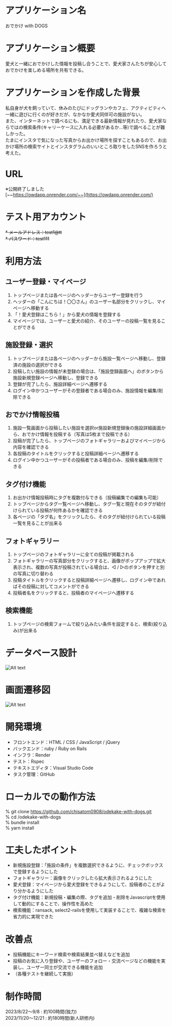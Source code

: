 # アプリケーション名
おでかけ with DOGS

# アプリケーション概要
愛犬と一緒におでかけした情報を投稿し合うことで、愛犬家さんたちが安心しておでかけを楽しめる場所を共有できる。

# アプリケーションを作成した背景
私自身が犬を飼っていて、休みのたびにドッグランやカフェ、アクティビティへ一緒に遊びに行くのが好きだが、なかなか愛犬同伴可の施設がない。<br>
また、インターネットで調べるにも、満足できる最新情報が見れたり、愛犬家ならではの検索条件(キャリーケースに入れる必要があるか…等)で調べることが難しかった。<br>
たまにインスタで気になった写真からお出かけ場所を探すこともあるので、お出かけ場所の検索サイトとインスタグラムのいいところ取りをしたSNSを作ろうと考えた。

# URL
※公開終了しました <br>
[~~https://owdapp.onrender.com/~~](https://owdapp.onrender.com/)

# テスト用アカウント
~~* メールアドレス：test1@tt~~ <br>
~~* パスワード：test111~~

# 利用方法
## ユーザー登録・マイページ
1. トップページまたは各ページのヘッダーからユーザー登録を行う
1. ヘッダーの「こんにちは！〇〇さん」のユーザー名部分をクリックし、マイページへ移動する
1. 「！愛犬登録はこちら！」から愛犬の情報を登録する
1. マイページでは、ユーザーと愛犬の紹介、そのユーザーの投稿一覧を見ることができる

## 施設登録・選択
1. トップページまたは各ページのヘッダーから施設一覧ページへ移動し、登録済の施設の選択ができる
1. 投稿したい施設の情報が未登録の場合は、「施設登録画面へ」のボタンから施設新規登録ページへ移動し、登録できる
1. 登録が完了したら、施設詳細ページへ遷移する
1. ログイン中かつユーザーがその登録者である場合のみ、施設情報を編集/削除できる

## おでかけ情報投稿
1. 施設一覧画面から投稿したい施設を選択or施設新規登録後の施設詳細画面から、おでかけ情報を投稿する（写真は5枚まで投稿できる）
1. 投稿が完了したら、トップページのフォトギャラリーおよびマイページから内容を確認できる
1. 各投稿のタイトルをクリックすると投稿詳細ページへ遷移する
1. ログイン中かつユーザーがその投稿者である場合のみ、投稿を編集/削除できる

## タグ付け機能
1. お出かけ情報投稿時にタグを複数付与できる（投稿編集での編集も可能）
1. トップページからタグ一覧ページへ移動し、タグ一覧と現在そのタグが紐付けられている投稿が何件あるかを確認できる
1. 各ページの「タグ名」をクリックしたら、そのタグが紐付けられている投稿一覧を見ることが出来る

## フォトギャラリー
1. トップページのフォトギャラリーに全ての投稿が掲載される
1. フォトギャラリーの写真部分をクリックすると、画像がポップアップで拡大表示され、複数の写真が投稿されている場合は、◁ / ▷のボタンを押すと別の写真に切り替わる
1. 投稿タイトルをクリックすると投稿詳細ページへ遷移し、ログイン中であればその投稿に対してコメントができる
1. 投稿者名をクリックすると、投稿者のマイページへ遷移する

## 検索機能
1. トップページの検索フォームで絞り込みたい条件を設定すると、検索(絞り込み)が出来る


# データベース設計
![Alt text](OwD_ER.png)
# 画面遷移図
![Alt text](OwD_UIflow.png)

# 開発環境
* フロントエンド：HTML / CSS / JavaScript / jQuery
* バックエンド：ruby / Ruby on Rails
* インフラ：Render
* テスト：Rspec
* テキストエディタ：Visual Studio Code
* タスク管理：GitHub

# ローカルでの動作方法
% git clone https://github.com/chisatom0908/odekake-with-dogs.git<br>
% cd /odekake-with-dogs<br>
% bundle install<br>
% yarn install

# 工夫したポイント
* 新規施設登録：「施設の条件」を複数選択できるように、チェックボックスで登録するようにした
* フォトギャラリー：画像をクリックしたら拡大表示されるようにした
* 愛犬登録：マイページから愛犬登録をできるようにして、投稿者のことがより分かるようにした
* タグ付け機能：新規投稿・編集の際、タグを追加・削除をJavascriptを使用して動的にすることで、操作性を高めた
* 検索機能：ransack, select2-railsを使用して実装することで、複雑な検索を省力的に実現できた

# 改善点
* 投稿機能にキーワード検索や検索結果並べ替えなどを追加
* 投稿のお気に入り登録や、ユーザーのフォロー・交流ページなどの機能を実装し、ユーザー同士が交流できる機能を追加
* （各種テストを継続して実施）

# 制作時間
2023/8/22〜9/8 : 約100時間(独力)<br>
2023/11/20〜12/21 : 約180時間(新人研修内)
